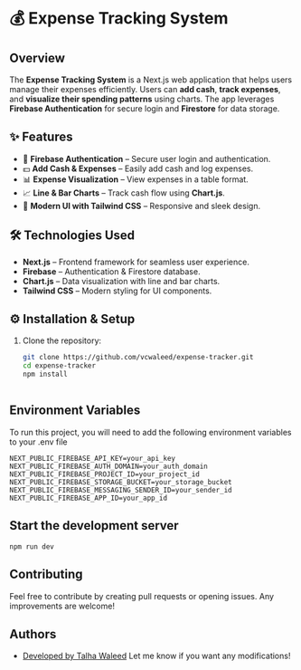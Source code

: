 # 💰 Expense Tracking System

## Overview
The **Expense Tracking System** is a Next.js web application that helps users manage their expenses efficiently. Users can **add cash**, **track expenses**, and **visualize their spending patterns** using charts. The app leverages **Firebase Authentication** for secure login and **Firestore** for data storage.

## ✨ Features
- 🔐 **Firebase Authentication** – Secure user login and authentication.
- 💵 **Add Cash & Expenses** – Easily add cash and log expenses.
- 📊 **Expense Visualization** – View expenses in a table format.
- 📈 **Line & Bar Charts** – Track cash flow using **Chart.js**.
- 🎨 **Modern UI with Tailwind CSS** – Responsive and sleek design.

## 🛠️ Technologies Used
- **Next.js** – Frontend framework for seamless user experience.
- **Firebase** – Authentication & Firestore database.
- **Chart.js** – Data visualization with line and bar charts.
- **Tailwind CSS** – Modern styling for UI components.
## ⚙️ Installation & Setup
1. Clone the repository:
   ```sh
   git clone https://github.com/vcwaleed/expense-tracker.git
   cd expense-tracker
   npm install 



## Environment Variables

To run this project, you will need to add the following environment variables to your .env file

`NEXT_PUBLIC_FIREBASE_API_KEY=your_api_key
NEXT_PUBLIC_FIREBASE_AUTH_DOMAIN=your_auth_domain
NEXT_PUBLIC_FIREBASE_PROJECT_ID=your_project_id
NEXT_PUBLIC_FIREBASE_STORAGE_BUCKET=your_storage_bucket
NEXT_PUBLIC_FIREBASE_MESSAGING_SENDER_ID=your_sender_id
NEXT_PUBLIC_FIREBASE_APP_ID=your_app_id`


## Start the development server

`npm run dev`



## Contributing

Feel free to contribute by creating pull requests or opening issues. Any improvements are welcome!


## Authors

- [Developed by Talha Waleed](https://www.github.com/vcwaleed)
Let me know if you want any modifications! 
